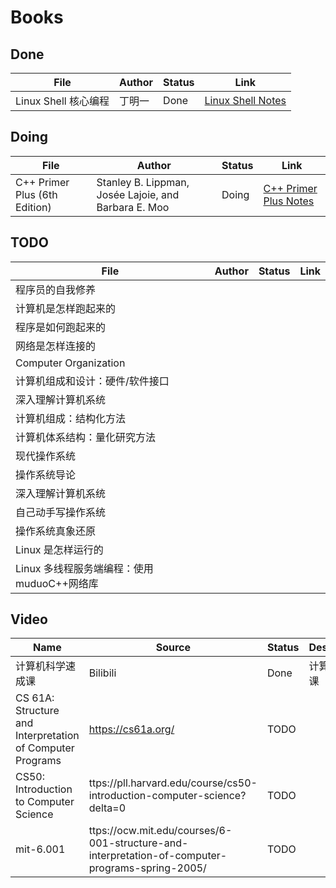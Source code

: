 # Books

## Done

| File | Author | Status | Link |
| --- | --- | --- | --- | 
| Linux Shell 核心编程 | 丁明一 | Done | [Linux Shell Notes](https://github.com/wangqinghe95/Linux_Shell) | 

## Doing

| File | Author | Status | Link |
| --- | --- | --- | --- |
| C++ Primer Plus (6th Edition) |  Stanley B. Lippman, Josée Lajoie, and Barbara E. Moo | Doing | [C++ Primer Plus Notes](https://github.com/wangqinghe95/CPlusPlus-Primer-Plus) |

## TODO

| File | Author | Status | Link |
| --- | --- | --- | --- |
| 程序员的自我修养 |
| 计算机是怎样跑起来的 |
| 程序是如何跑起来的 |
| 网络是怎样连接的 |
| Computer Organization |
| 计算机组成和设计：硬件/软件接口 |
| 深入理解计算机系统 |
| 计算机组成：结构化方法 |
| 计算机体系结构：量化研究方法    |
| 现代操作系统  |
| 操作系统导论|
| 深入理解计算机系统 |
| 自己动手写操作系统 | 
| 操作系统真象还原 |
| Linux 是怎样运行的 |
| Linux 多线程服务端编程：使用muduoC++网络库 |

## Video

| Name | Source | Status | Description |
| --- | --- | --- | --- |
| 计算机科学速成课 | Bilibili | Done | 计算机导学课
| CS 61A: Structure and Interpretation of Computer Programs | https://cs61a.org/ | TODO |
| CS50: Introduction to Computer Science  | ttps://pll.harvard.edu/course/cs50-introduction-computer-science?delta=0 | TODO |
| mit-6.001 | ttps://ocw.mit.edu/courses/6-001-structure-and-interpretation-of-computer-programs-spring-2005/ | TODO |
